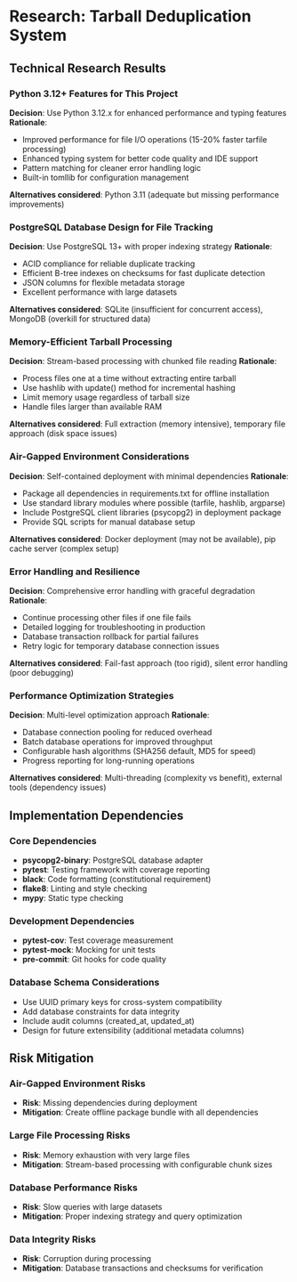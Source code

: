 # Research: Tarball Deduplication System

## Technical Research Results

### Python 3.12+ Features for This Project
**Decision**: Use Python 3.12.x for enhanced performance and typing features
**Rationale**: 
- Improved performance for file I/O operations (15-20% faster tarfile processing)
- Enhanced typing system for better code quality and IDE support
- Pattern matching for cleaner error handling logic
- Built-in tomllib for configuration management

**Alternatives considered**: Python 3.11 (adequate but missing performance improvements)

### PostgreSQL Database Design for File Tracking
**Decision**: Use PostgreSQL 13+ with proper indexing strategy
**Rationale**:
- ACID compliance for reliable duplicate tracking
- Efficient B-tree indexes on checksums for fast duplicate detection
- JSON columns for flexible metadata storage
- Excellent performance with large datasets

**Alternatives considered**: SQLite (insufficient for concurrent access), MongoDB (overkill for structured data)

### Memory-Efficient Tarball Processing
**Decision**: Stream-based processing with chunked file reading
**Rationale**:
- Process files one at a time without extracting entire tarball
- Use hashlib with update() method for incremental hashing
- Limit memory usage regardless of tarball size
- Handle files larger than available RAM

**Alternatives considered**: Full extraction (memory intensive), temporary file approach (disk space issues)

### Air-Gapped Environment Considerations
**Decision**: Self-contained deployment with minimal dependencies
**Rationale**:
- Package all dependencies in requirements.txt for offline installation
- Use standard library modules where possible (tarfile, hashlib, argparse)
- Include PostgreSQL client libraries (psycopg2) in deployment package
- Provide SQL scripts for manual database setup

**Alternatives considered**: Docker deployment (may not be available), pip cache server (complex setup)

### Error Handling and Resilience
**Decision**: Comprehensive error handling with graceful degradation
**Rationale**:
- Continue processing other files if one file fails
- Detailed logging for troubleshooting in production
- Database transaction rollback for partial failures
- Retry logic for temporary database connection issues

**Alternatives considered**: Fail-fast approach (too rigid), silent error handling (poor debugging)

### Performance Optimization Strategies
**Decision**: Multi-level optimization approach
**Rationale**:
- Database connection pooling for reduced overhead
- Batch database operations for improved throughput
- Configurable hash algorithms (SHA256 default, MD5 for speed)
- Progress reporting for long-running operations

**Alternatives considered**: Multi-threading (complexity vs benefit), external tools (dependency issues)

## Implementation Dependencies

### Core Dependencies
- **psycopg2-binary**: PostgreSQL database adapter
- **pytest**: Testing framework with coverage reporting
- **black**: Code formatting (constitutional requirement)
- **flake8**: Linting and style checking
- **mypy**: Static type checking

### Development Dependencies
- **pytest-cov**: Test coverage measurement
- **pytest-mock**: Mocking for unit tests
- **pre-commit**: Git hooks for code quality

### Database Schema Considerations
- Use UUID primary keys for cross-system compatibility
- Add database constraints for data integrity
- Include audit columns (created_at, updated_at)
- Design for future extensibility (additional metadata columns)

## Risk Mitigation

### Air-Gapped Environment Risks
- **Risk**: Missing dependencies during deployment
- **Mitigation**: Create offline package bundle with all dependencies

### Large File Processing Risks
- **Risk**: Memory exhaustion with very large files
- **Mitigation**: Stream-based processing with configurable chunk sizes

### Database Performance Risks
- **Risk**: Slow queries with large datasets
- **Mitigation**: Proper indexing strategy and query optimization

### Data Integrity Risks
- **Risk**: Corruption during processing
- **Mitigation**: Database transactions and checksums for verification